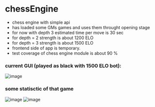 # chessEngine
* chess engine with simple api 
* has loaded some GMs games and uses them throught opening stage 
* for now with depth 3 estimated time per move is 30 sec
* for depth = 2 strength is about 1200 ELO
* for depth = 3 strength is about 1500 ELO
* frontend side of app is temporary.
* test coverage of chess engine module is about 90 %

### current GUI (played as black with 1500 ELO bot):
![image](https://user-images.githubusercontent.com/77834536/177963789-800034be-426f-4e56-aed1-9f1496b0eb2a.png)

### some statisctic of that game
![image](https://user-images.githubusercontent.com/77834536/177963988-a6fc3667-7f69-40f2-9f68-a41068947abc.png)
![image](https://user-images.githubusercontent.com/77834536/177964009-b009d7d1-038f-4c2c-922b-5acfb90b887b.png)
